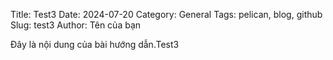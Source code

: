 Title: Test3
Date: 2024-07-20
Category: General
Tags: pelican, blog, github
Slug: test3
Author: Tên của bạn

Đây là nội dung của bài hướng dẫn.Test3
